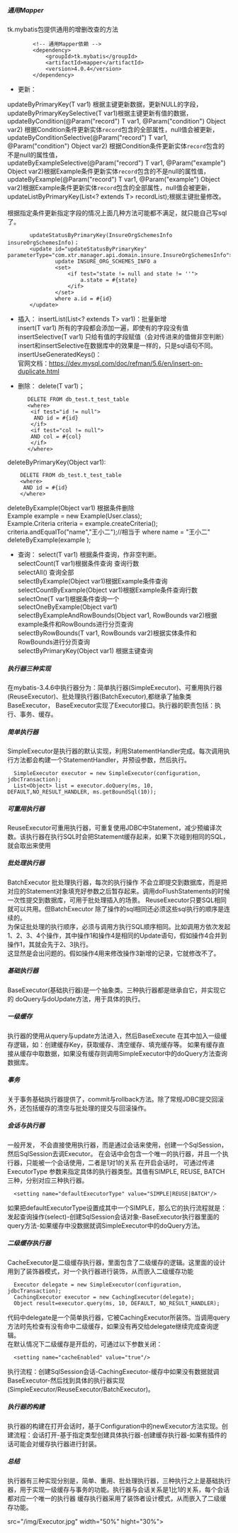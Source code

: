 ##### 通用Mapper
tk.mybatis包提供通用的增删改查的方法

            <!-- 通用Mapper依赖 -->
            <dependency>
                <groupId>tk.mybatis</groupId>
                <artifactId>mapper</artifactId>
                <version>4.0.4</version>
            </dependency>
* 更新：

updateByPrimaryKey(T var1) 根据主键更新数据，更新NULL的字段，<br>
updateByPrimaryKeySelective(T var1)根据主键更新有值的数据，<br>
updateByCondition(@Param("record") T var1, @Param("condition") Object var2) 根据Condition条件更新实体`record`包含的全部属性，null值会被更新，<br>
updateByConditionSelective(@Param("record") T var1, @Param("condition") Object var2) 根据Condition条件更新实体`record`包含的不是null的属性值，<br>
updateByExampleSelective(@Param("record") T var1, @Param("example") Object var2)根据Example条件更新实体`record`包含的不是null的属性值，<br>
updateByExample(@Param("record") T var1, @Param("example") Object var2)根据Example条件更新实体`record`包含的全部属性，null值会被更新，<br>
updateListByPrimaryKey(List<? extends T> recordList);根据主键批量修改。<br>
<br>
根据指定条件更新指定字段的情况上面几种方法可能都不满足，就只能自己写sql了。<br>

           updateStatusByPrimaryKey(InsureOrgSchemesInfo insureOrgSchemesInfo)；
           <update id="updateStatusByPrimaryKey" parameterType="com.xtr.manager.api.domain.insure.InsureOrgSchemesInfo">
                   update INSURE_ORG_SCHEMES_INFO a
                   <set>
                       <if test="state != null and state != ''">
                           a.state = #{state}
                       </if>
                   </set>
                   where a.id = #{id}
           </update>

* 插入：
insertList(List<? extends T> var1)：批量新增<br>
insert(T var1) 所有的字段都会添加一遍，即使有的字段没有值<br>
insertSelective(T var1) 只给有值的字段赋值（会对传进来的值做非空判断）<br>
insert和insertSelective在数据库中的效果是一样的，只是sql语句不同。<br>
insertUseGeneratedKeys()：<br>
官网文档：https://dev.mysql.com/doc/refman/5.6/en/insert-on-duplicate.html<br>

* 删除：
delete(T var1)；<br>

         DELETE FROM db_test.t_test_table 
         <where>
          <if test="id != null"> 
           AND id = #{id}
          </if>
          <if test="col != null"> 
          AND col = #{col}
          </if>
         </where>
deleteByPrimaryKey(Object var1):

        DELETE FROM db_test.t_test_table 
        <where> 
         AND id = #{id}
        </where>
deleteByExample(Object var1) 根据条件删除<br>
Example example = new Example(User.class);<br>
Example.Criteria criteria = example.createCriteria();<br>
criteria.andEqualTo("name","王小二");//相当于 where name = "王小二"<br>
deleteByExample(example );<br>

* 查询：
select(T var1) 根据条件查询，作非空判断。<br>
selectCount(T var1)根据条件查询 查询行数<br>
selectAll() 查询全部<br>
selectByExample(Object var1)根据Example条件查询<br>
selectCountByExample(Object var1)根据Example条件查询行数<br>
selectOne(T var1)根据条件查询一个<br>
selectOneByExample(Object var1)<br>
selectByExampleAndRowBounds(Object var1, RowBounds var2)根据example条件和RowBounds进行分页查询<br>
selectByRowBounds(T var1, RowBounds var2)根据实体条件和RowBounds进行分页查询<br>
selectByPrimaryKey(Object var1) 根据主键查询<br>
##### 执行器三种实现
在mybatis-3.4.6中执行器分为：简单执行器(SimpleExecutor)、可重用执行器(ReuseExecutor)、批处理执行器(BatchExecutor),都继承了抽象类BaseExecutor，
BaseExecutor实现了Executor接口。执行器的职责包括：执行、事务、缓存。

##### 简单执行器
SimpleExecutor是执行器的默认实现，利用StatementHandler完成。每次调用执行方法都会构建一个StatementHandler，并预设参数，然后执行。

      SimpleExecutor executor = new SimpleExecutor(configuration, jdbcTransaction);
      List<Object> list = executor.doQuery(ms, 10, DEFAULT,NO_RESULT_HANDLER, ms.getBoundSql(10));

##### 可重用执行器
ReuseExecutor可重用执行器，可重复使用JDBC中Statement，减少预编译次数。该执行器在执行SQL时会把Statement缓存起来，如果下次碰到相同的SQL，就会取出来使用
##### 批处理执行器
BatchExecutor 批处理执行器，每次的执行操作 不会立即提交到数据库，而是把对应的Statement对象填充好参数之后暂存起来。调用doFlushStatements的时候一次性提交到数据库，可用于批处理插入的场景。
ReuseExecutor只要SQL相同就可以共用。但BatchExecutor 除了操作的sql相同还必须这些sql执行的顺序是连续的。<br>
为保证批处理的执行顺序，必须与调用方执行SQL顺序相同。比如调用方依次发起1、2、3、4个操作，其中操作1和操作4是相同的Update语句，假如操作4合并到操作1，其就会先于2、3执行。<br>
这显然是会出问题的。假如操作4用来修改操作3新增的记录，它就修改不了。<br>
##### 基础执行器
BaseExecutor(基础执行器)是一个抽象类。三种执行器都是继承自它，并实现它的 doQuery与doUpdate方法，用于具体的执行。
##### 一级缓存
执行器的使用从query与update方法进入，然后BaseExecute 在其中加入一级缓存逻辑，如：创建缓存Key，获取缓存、清空缓存、填充缓存等。
如果有缓存直接从缓存中取数据，如果没有缓存则调用SimpleExecutor中的doQuery方法查询数据库。
##### 事务
关于事务基础执行器提供了，commit与rollback方法。除了常规JDBC提交回滚外，还包括缓存的清空与批处理的提交与回滚操作。
##### 会话与执行器
一般开发， 不会直接使用执行器，而是通过会话来使用，创建一个SqlSession，然后SqlSession去调Executor。
在会话中会包含一个唯一的执行器，并且一个执行器，只能被一个会话使用，二者是1对1的关系
在开启会话时， 可通过传递ExecutorType 参数来指定具体的执行器类型。其值有SIMPLE, REUSE, BATCH三种，分别对应三种执行器。

      <setting name="defaultExecutorType" value="SIMPLE|REUSE|BATCH"/>

如果把defaultExecutorType设置成其中一个SIMPLE，那么它的执行流程就是：发起查询操作(select)-创建SqlSession会话对象-BaseExecutor执行器里面的query方法-如果缓存中没数据就调SimpleExecutor中的doQuery方法。

##### 二级缓存执行器
CacheExecutor是二级缓存执行器，里面包含了二级缓存的逻辑。这里面的设计用到了装饰器模式，对一个执行器进行装饰，从而嵌入二级缓存功能

      Executor delegate = new SimpleExecutor(configuration, jdbcTransaction);
      CachingExecutor executor = new CachingExecutor(delegate);
      Object result=executor.query(ms, 10, DEFAULT, NO_RESULT_HANDLER);
代码中delegate是一个简单执行器，它被CachingExecutor所装饰。当调用query方法时先检查有没有命中二级缓存，如果没有再交给delegate继续完成查询逻辑。<br>
在默认情况下二级缓存是开启的，可通过以下参数关闭：

      <setting name="cacheEnabled" value="true"/>
执行流程：创建SqlSession会话-CachingExecutor-缓存中如果没有数据就调BaseExecutor-然后找到具体的执行器实现(SimpleExecutor/ReuseExecutor/BatchExecutor)。
##### 执行器的构建
执行器的构建在打开会话时，基于Configuration中的newExecutor方法实现。创建流程：会话打开-基于指定类型创建具体执行器-创建缓存执行器-如果有插件的话可能会对缓存执行器进行封装。
##### 总结
执行器有三种实现分别是，简单、重用、批处理执行器，三种执行之上是基础执行器，用于实现一级缓存与事务的功能。执行器与会话关系是1比1的关系，每个会话都对应一个唯一的执行器
缓存执行器采用了装饰者设计模式，从而嵌入了二级缓存功能。<br>

src="/img/Executor.jpg" width="50%" hight="30%">
